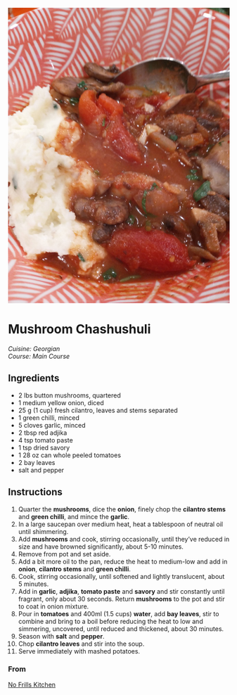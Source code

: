 ![Mushroom Chashushuli](mushroom_chashushuli.jpg)

# Mushroom Chashushuli

_Cuisine:  Georgian_<br />
_Course:  Main Course_

## Ingredients

- 2 lbs button mushrooms, quartered
- 1 medium yellow onion, diced
- 25 g (1 cup) fresh cilantro, leaves and stems separated
- 1 green chilli, minced
- 5 cloves garlic, minced
- 2 tbsp red adjika
- 4 tsp tomato paste
- 1 tsp dried savory
- 1 28 oz can whole peeled tomatoes
- 2 bay leaves
- salt and pepper

## Instructions

1. Quarter the **mushrooms**, dice the **onion**, finely chop the **cilantro stems** and **green chilli**, and mince the **garlic**.
1. In a large saucepan over medium heat, heat a tablespoon of neutral oil until shimmering.
1. Add **mushrooms** and cook, stirring occasionally, until they’ve reduced in size and have browned significantly, about 5-10 minutes.
1. Remove from pot and set aside.
1. Add a bit more oil to the pan, reduce the heat to medium-low and add in **onion**, **cilantro stems** and **green chilli**.
1. Cook, stirring occasionally, until softened and lightly translucent, about 5 minutes.
1. Add in **garlic**, **adjika**, **tomato paste** and **savory** and stir constantly until fragrant, only about 30 seconds. Return **mushrooms** to the pot and stir to coat in onion mixture.
1. Pour in **tomatoes** and 400ml (1.5 cups) **water**, add **bay leaves**, stir to combine and bring to a boil before reducing the heat to low and simmering, uncovered, until reduced and thickened, about 30 minutes.
1. Season with **salt** and **pepper**.
1. Chop **cilantro leaves** and stir into the soup.
1. Serve immediately with mashed potatoes.

### From

[No Frills Kitchen](https://nofrillskitchen.com/chashushuli-recipe/)